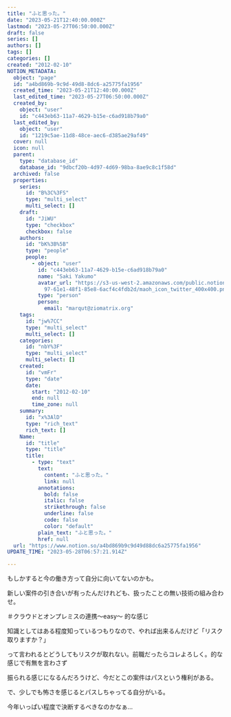 ```yaml
---
title: "ふと思った。"
date: "2023-05-21T12:40:00.000Z"
lastmod: "2023-05-27T06:50:00.000Z"
draft: false
series: []
authors: []
tags: []
categories: []
created: "2012-02-10"
NOTION_METADATA:
  object: "page"
  id: "a4bd869b-9c9d-49d8-8dc6-a25775fa1956"
  created_time: "2023-05-21T12:40:00.000Z"
  last_edited_time: "2023-05-27T06:50:00.000Z"
  created_by:
    object: "user"
    id: "c443eb63-11a7-4629-b15e-c6ad918b79a0"
  last_edited_by:
    object: "user"
    id: "1219c5ae-11d8-48ce-aec6-d385ae29af49"
  cover: null
  icon: null
  parent:
    type: "database_id"
    database_id: "9dbcf20b-4d97-4d69-98ba-8ae9c8c1f58d"
  archived: false
  properties:
    series:
      id: "B%3C%3FS"
      type: "multi_select"
      multi_select: []
    draft:
      id: "JiWU"
      type: "checkbox"
      checkbox: false
    authors:
      id: "bK%3B%5B"
      type: "people"
      people:
        - object: "user"
          id: "c443eb63-11a7-4629-b15e-c6ad918b79a0"
          name: "Saki Yakumo"
          avatar_url: "https://s3-us-west-2.amazonaws.com/public.notion-static.com/3ad1c4\
            97-61e1-48f1-85e8-6acf4c4fdb2d/maoh_icon_twitter_400x400.png"
          type: "person"
          person:
            email: "marqut@ziomatrix.org"
    tags:
      id: "jw%7CC"
      type: "multi_select"
      multi_select: []
    categories:
      id: "nbY%3F"
      type: "multi_select"
      multi_select: []
    created:
      id: "vmFr"
      type: "date"
      date:
        start: "2012-02-10"
        end: null
        time_zone: null
    summary:
      id: "x%3AlD"
      type: "rich_text"
      rich_text: []
    Name:
      id: "title"
      type: "title"
      title:
        - type: "text"
          text:
            content: "ふと思った。"
            link: null
          annotations:
            bold: false
            italic: false
            strikethrough: false
            underline: false
            code: false
            color: "default"
          plain_text: "ふと思った。"
          href: null
  url: "https://www.notion.so/a4bd869b9c9d49d88dc6a25775fa1956"
UPDATE_TIME: "2023-05-28T06:57:21.914Z"

---
```

<link rel="stylesheet" href="https://cdn.jsdelivr.net/npm/katex@0.16.2/dist/katex.min.css" integrity="sha384-bYdxxUwYipFNohQlHt0bjN/LCpueqWz13HufFEV1SUatKs1cm4L6fFgCi1jT643X" crossorigin="anonymous">


もしかすると今の働き方って自分に向いてないのかも。


新しい案件の引き合いが有ったんだけれども、扱ったことの無い技術の組み合わせ。


＃クラウドとオンプレミスの連携〜easy〜 的な感じ


知識としてはある程度知っているつもりなので、やれば出来るんだけど「リスク取りますか？」


って言われるとどうしてもリスクが取れない。前職だったらコレよろしく。的な感じで有無を言わさず


振られる感じになるんだろうけど、今だとこの案件はパスという権利がある。


で、少しでも怖さを感じるとパスしちゃってる自分がいる。


今年いっぱい程度で決断するべきなのかなぁ…

